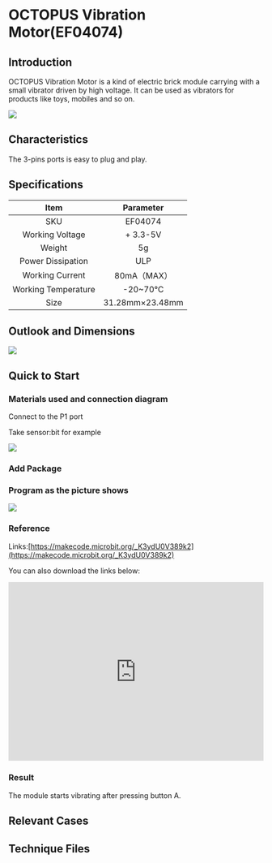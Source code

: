 ﻿# OCTOPUS Vibration Motor(EF04074)

## Introduction

OCTOPUS Vibration Motor is a kind of electric brick module carrying with a small vibrator driven by high voltage. It can be used as vibrators for products like toys, mobiles and so on.

 ![](https://wiki-media-ef.oss-cn-hongkong.aliyuncs.com//images/d9jdEqa.jpg)






## Characteristics


  The 3-pins ports is easy to plug and play.

## Specifications


Item | Parameter 
:-: | :-: 
SKU|EF04074
Working Voltage|+ 3.3-5V
Weight|5g
Power Dissipation|ULP
Working Current|80mA（MAX）
Working Temperature|-20~70℃
Size|31.28mm×23.48mm

## Outlook and Dimensions


![](https://wiki-media-ef.oss-cn-hongkong.aliyuncs.com//images/72WTbmL.png)



## Quick to Start

### Materials used and connection diagram

 Connect to the P1 port 

  Take sensor:bit for example

![](https://wiki-media-ef.oss-cn-hongkong.aliyuncs.com//images/opsGYQb.png)

### Add Package

### Program as the picture shows

![](https://wiki-media-ef.oss-cn-hongkong.aliyuncs.com//images/Ga95B0U.png)

### Reference

Links:[https://makecode.microbit.org/_K3ydU0V389k2](https://makecode.microbit.org/_K3ydU0V389k2)

You can also download the links below:

<div style="position:relative;height:0;padding-bottom:70%;overflow:hidden;"><iframe style="position:absolute;top:0;left:0;width:100%;height:100%;" src="https://makecode.microbit.org/#pub:_K3ydU0V389k2" frameborder="0" sandbox="allow-popups allow-forms allow-scripts allow-same-origin"></iframe></div>  


### Result
 The module starts vibrating after pressing button A.

## Relevant Cases


## Technique Files

